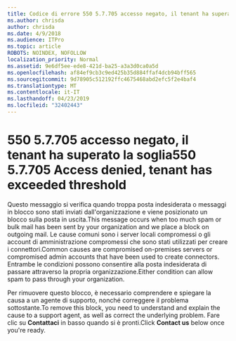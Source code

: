 ```yaml
---
title: Codice di errore 550 5.7.705 accesso negato, il tenant ha superato la soglia
ms.author: chrisda
author: chrisda
ms.date: 4/9/2018
ms.audience: ITPro
ms.topic: article
ROBOTS: NOINDEX, NOFOLLOW
localization_priority: Normal
ms.assetid: 9e6df5ee-ede8-421d-ba25-a3a3d0ca0a5d
ms.openlocfilehash: af84ef9cb3c9ed425b35d884ffaf4dcb94bff565
ms.sourcegitcommit: 9d78905c512192ffc4675468abd2efc5f2e4baf4
ms.translationtype: MT
ms.contentlocale: it-IT
ms.lasthandoff: 04/23/2019
ms.locfileid: "32402443"
---
```

# <a name="550-57705-access-denied-tenant-has-exceeded-threshold"></a><span data-ttu-id="84edf-102">550 5.7.705 accesso negato, il tenant ha superato la soglia</span><span class="sxs-lookup"><span data-stu-id="84edf-102">550 5.7.705 Access denied, tenant has exceeded threshold</span></span>

<span data-ttu-id="84edf-103">Questo messaggio si verifica quando troppa posta indesiderata o messaggi in blocco sono stati inviati dall'organizzazione e viene posizionato un blocco sulla posta in uscita.</span><span class="sxs-lookup"><span data-stu-id="84edf-103">This message occurs when too much spam or bulk mail has been sent by your organization and we place a block on outgoing mail.</span></span>
<span data-ttu-id="84edf-104">Le cause comuni sono i server locali compromessi o gli account di amministrazione compromessi che sono stati utilizzati per creare i connettori.</span><span class="sxs-lookup"><span data-stu-id="84edf-104">Common causes are compromised on-premises servers or compromised admin accounts that have been used to create connectors.</span></span> <span data-ttu-id="84edf-105">Entrambe le condizioni possono consentire alla posta indesiderata di passare attraverso la propria organizzazione.</span><span class="sxs-lookup"><span data-stu-id="84edf-105">Either condition can allow spam to pass through your organization.</span></span>

<span data-ttu-id="84edf-106">Per rimuovere questo blocco, è necessario comprendere e spiegare la causa a un agente di supporto, nonché correggere il problema sottostante.</span><span class="sxs-lookup"><span data-stu-id="84edf-106">To remove this block, you need to understand and explain the cause to a support agent, as well as correct the underlying problem.</span></span>
<span data-ttu-id="84edf-107">Fare clic su **Contattaci** in basso quando si è pronti.</span><span class="sxs-lookup"><span data-stu-id="84edf-107">Click **Contact us** below once you're ready.</span></span>
